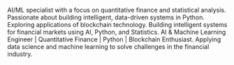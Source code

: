 AI/ML specialist with a focus on quantitative finance and statistical analysis. Passionate about building intelligent, data-driven systems in Python. Exploring applications of blockchain technology.
Building intelligent systems for financial markets using AI, Python, and Statistics.
AI & Machine Learning Engineer | Quantitative Finance | Python | Blockchain Enthusiast.
Applying data science and machine learning to solve challenges in the financial industry.
